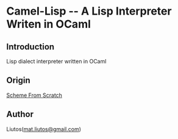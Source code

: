 # Camel-Lisp -- A Lisp Interpreter Writen in OCaml

## Introduction

Lisp dialect interpreter written in OCaml

## Origin

[Scheme From Scratch](https://github.com/petermichaux/bootstrap-scheme)

## Author

Liutos(<mat.liutos@gmail.com>)
